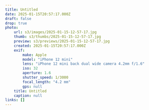 ```yaml
---
title: Untitled
date: 2025-01-15T20:57:17.000Z
draft: false
drop: true
photo:
    url: s3/images/2025-01-15-12-57-17.jpg
    thumb: s3/thumbs/2025-01-15-12-57-17.jpg
    preview: s3/previews/2025-01-15-12-57-17.jpg
    created: 2025-01-15T20:57:17.000Z
    exif:
        make: Apple
        model: "iPhone 12 mini"
        lens: "iPhone 12 mini back dual wide camera 4.2mm f/1.6"
        iso: 32
        aperture: 1.6
        shutter_speed: 1/3000
        focal_length: "4.2 mm"
        gps: null
    title: Untitled
    caption: null
links: []
---
```

